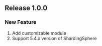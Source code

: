## Release 1.0.0

### New Feature
1. Add customizable module
1. Support 5.4.x version of ShardingSphere
